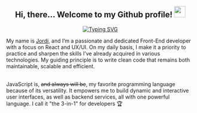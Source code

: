 <div align="center">
  
<h2> Hi, there... Welcome to my Github profile! <img src="https://github.com/abdoachhoubi/abdoachhoubi/blob/main/gifs/Hi.gif" width="30"></h2>

<p align="center">
<a href="https://git.io/typing-svg"><img src="https://readme-typing-svg.demolab.com?font=Inter+Tight&weight=500&size=44&duration=3000&pause=500&color=FFFFFF&center=true&vCenter=true&width=820&height=100&lines=Junior+Front+End+Developer+%F0%9F%A7%91%F0%9F%8F%BB%E2%80%8D%F0%9F%92%BB;Always+craving+for+new+knowladge+%F0%9F%A7%A0;(and+also+ice-cream%2C+let's+be+honest...)+%F0%9F%8D%A6" alt="Typing SVG" /></a>
</p>
</div>


My name is <a href="https://www.linkedin.com/in/jordi-saperas-castro/">Jordi</a>, and I’m a passionate and dedicated Front-End developer with a focus on React and UX/UI. On my daily basis, I make it a priority to practice and sharpen the skills I’ve already acquired in various technologies. My guiding principle is to write clean code that remains both maintainable, scalable and efficient. 

<br>
JavaScript is, <del>and always will be</del>, my favorite programming language because of its versatility. It empowers me to build dynamic and interactive user interfaces, as well as backend services, all with one powerful language. I call it "the 3-in-1" for developers 🏆



<!--
**codingjordi/codingjordi** is a ✨ _special_ ✨ repository because its `README.md` (this file) appears on your GitHub profile.

Here are some ideas to get you started:

- 🔭 I’m currently working on ...
- 🌱 I’m currently learning ...
- 👯 I’m looking to collaborate on ...
- 🤔 I’m looking for help with ...
- 💬 Ask me about ...
- 📫 How to reach me: ...
- 😄 Pronouns: ...
- ⚡ Fun fact: ...
- +ç

-->
